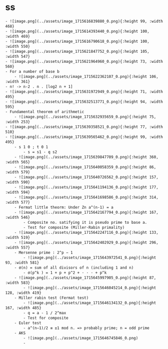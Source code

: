 # ss
	- ![image.png](../assets/image_1715616839880_0.png){:height 99, :width 468}
	- ![image.png](../assets/image_1715614393440_0.png){:height 100, :width 469}
	- ![image.png](../assets/image_1715616790618_0.png){:height 100, :width 550}
	- ![image.png](../assets/image_1715621847752_0.png){:height 105, :width 547}
	- ![image.png](../assets/image_1715621964960_0.png){:height 73, :width 560}
	- For a number of base b
		- ![image.png](../assets/image_1715622362107_0.png){:height 106, :width 361}
	- n! -> n-2 . n . [log2 n + 1]
	- ![image.png](../assets/image_1715631972949_0.png){:height 71, :width 495}
	- ![image.png](../assets/image_1715632513771_0.png){:height 94, :width 595}
	- Fundamental theorem of arithmetic
		- ![image.png](../assets/image_1715632935659_0.png){:height 75, :width 253}
	- ![image.png](../assets/image_1715639358521_0.png){:height 77, :width 510}
	- ![image.png](../assets/image_1715639565462_0.png){:height 99, :width 495}
		- s 1 0 ; t 0 1
			- s = s1 - q s2
		- ![image.png](../assets/image_1715639847709_0.png){:height 360, :width 565}
		- ![image.png](../assets/image_1715640058359_0.png){:height 86, :width 579}
		- ![image.png](../assets/image_1715640726562_0.png){:height 157, :width 590}
		- ![image.png](../assets/image_1715641194136_0.png){:height 177, :width 594}
		- ![image.png](../assets/image_1715641698586_0.png){:height 314, :width 577}
		- Fermat little theorm: Under Zn a^(n-1) = a
		- ![image.png](../assets/image_1715642167794_0.png){:height 167, :width 546}
			- Composite no. satifying it is pseudo prime to base a.
			- Test for composite (Miller-Rabin primality)
		- ![image.png](../assets/image_1715642247116_0.png){:height 133, :width 519}
		- ![image.png](../assets/image_1715642402929_0.png){:height 296, :width 557}
		- Mersenne prime : 2^p − 1
			- ![image.png](../assets/image_1715643972541_0.png){:height 93, :width 581}
		- σ(n) = sum of all divisors of n (including 1 and n)
			- σ(p^k ) = 1 + p + p^2 + · · · + p^k
		- ![image.png](../assets/image_1715645997905_0.png){:height 87, :width 583}
			- ![image.png](../assets/image_1715646045214_0.png){:height 128, :width 419}
		- Miller rabin test (Fermat test)
			- ![image.png](../assets/image_1715646134132_0.png){:height 167, :width 485}
			- q = a - 1 / 2^max
			- Test for composite
		- Euler test
			- a^(n−1)/2 ≡ ±1 mod n. => probably prime; n = odd prime
		- AKS
			- ![image.png](../assets/image_1715646745846_0.png)
			-